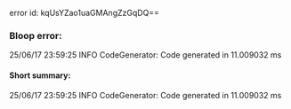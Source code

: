 error id: kqUsYZao1uaGMAngZzGqDQ==
### Bloop error:

25/06/17 23:59:25 INFO CodeGenerator: Code generated in 11.009032 ms
#### Short summary: 

25/06/17 23:59:25 INFO CodeGenerator: Code generated in 11.009032 ms